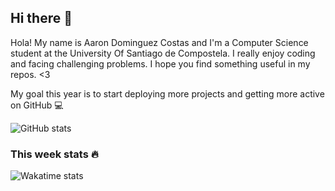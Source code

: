 ## Hi there 👋


Hola! My name is Aaron Dominguez Costas and I'm a Computer Science student at the University Of Santiago de Compostela.
I really enjoy coding and facing challenging problems. I hope you find something useful in my repos. <3 

My goal this year is to start deploying more projects and getting more active on GitHub 💻

![GitHub stats](https://github-readme-stats.vercel.app/api?username=aarondominguezcostas&?theme=dracula&show_icons=true&theme=radical)

### This week stats 🔥
![Wakatime stats](https://github-readme-stats.vercel.app/api/wakatime?username=aarondominguezcostas&layout=compact&show_icons=true&theme=radical)



